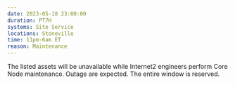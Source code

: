 ```yaml
---
date: 2023-05-18 23:00:00
duration: PT7H
systems: Site Service
locations: Stoneville
time: 11pm-6am ET
reason: Maintenance
---
```


The listed assets will be unavailable while Internet2 engineers perform Core Node maintenance. Outage are expected. The entire window is reserved.